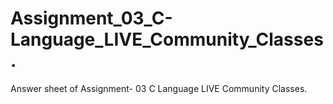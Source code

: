 # Assignment_03_C-Language_LIVE_Community_Classes.
Answer sheet of Assignment- 03 C Language LIVE Community Classes.
